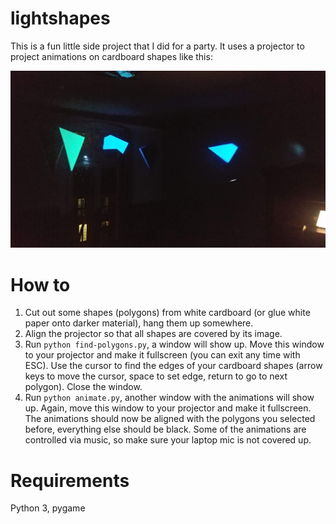# lightshapes
This is a fun little side project that I did for a party. It uses a projector to project animations on cardboard shapes like this:

![](images/demo.jpg)


# How to

1. Cut out some shapes (polygons) from white cardboard (or glue white paper onto darker material), hang them up somewhere.
2. Align the projector so that all shapes are covered by its image.
3. Run `python find-polygons.py`, a window will show up. Move this window to your projector and make it fullscreen (you can exit any time with ESC). Use the cursor to find the edges of your cardboard shapes (arrow keys to move the cursor, space to set edge, return to go to next polygon). Close the window.
4. Run `python animate.py`, another window with the animations will show up. Again, move this window to your projector and make it fullscreen. The animations should now be aligned with the polygons you selected before, everything else should be black. Some of the animations are controlled via music, so make sure your laptop mic is not covered up.


# Requirements

Python 3, pygame
